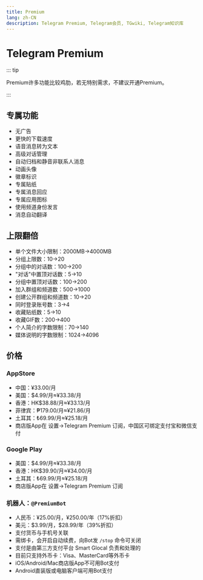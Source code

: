```yaml
---
title: Premium
lang: zh-CN
description: Telegram Premium, Telegram会员, TGwiki, Telegram知识库
---
```


# Telegram Premium

::: tip

Premium许多功能比较鸡肋，若无特别需求，不建议开通Premium。

:::

## 专属功能

   * 无广告
   * 更快的下载速度
   * 语音消息转为文本
   * 高级对话管理
   * 自动归档和静音非联系人消息
   * 动画头像
   * 徽章标识
   * 专属贴纸
   * 专属消息回应
   * 专属应用图标
   * 使用频道身份发言
   * 消息自动翻译

## 上限翻倍

   * 单个文件大小限制：2000MB->4000MB
   * 分组上限数：10->20
   * 分组中的对话数：100->200
   * "对话"中置顶对话数：5->10
   * 分组中置顶对话数：100->200
   * 加入群组和频道数：500->1000
   * 创建公开群组和频道数：10->20
   * 同时登录账号数：3->4
   * 收藏贴纸数：5->10
   * 收藏GIF数：200->400
   * 个人简介的字数限制：70->140
   * 媒体说明的字数限制：1024->4096

## 价格

### AppStore

* 中国：¥33.00/月
* 美国：$4.99/月≈¥33.38/月
* 香港：HK$38.88/月≈¥33.13/月
* 菲律宾：₱179.00/月≈¥21.86/月
* 土耳其：₺69.99/月≈¥25.18/月
* 商店版App在 设置->Telegram Premium 订阅，中国区可绑定支付宝和微信支付

### Google Play

* 美国：$4.99/月≈¥33.38/月
* 香港：HK$39.90/月≈¥34.00/月
* 土耳其：₺69.99/月≈¥25.18/月
* 商店版App在 设置->Telegram Premium 订阅

### 机器人：```@PremiumBot```

* 人民币：¥25.00/月，¥250.00/年（17%折扣）
* 美元：\$3.99/月，\$28.99/年（39%折扣）
* 支付货币与手机号关联
* 需绑卡，会开启自动续费，向Bot发 ```/stop``` 命令可关闭
* 支付是由第三方支付平台 Smart Glocal 负责和处理的
* 目前只支持外币卡：Visa、MasterCard等外币卡
* iOS/Android/Mac商店版App不可用Bot支付
* Android直装版或电脑客户端可用Bot支付